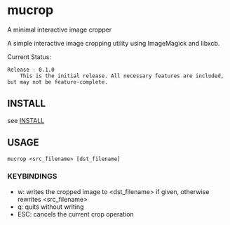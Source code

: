 # mucrop

A minimal interactive image cropper

A simple interactive image cropping utility using ImageMagick and libxcb.

Current Status:

	Release - 0.1.0
		This is the initial release. All necessary features are included, but may not be feature-complete.

## INSTALL

see [INSTALL](INSTALL)

## USAGE

    mucrop <src_filename> [dst_filename]

### KEYBINDINGS

*   w: writes the cropped image to <dst_filename> if given, otherwise rewrites <src_filename>
*   q: quits without writing
* ESC: cancels the current crop operation
